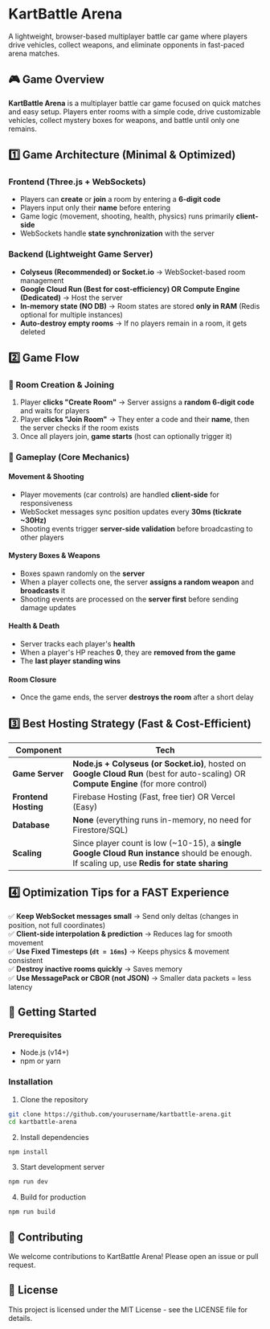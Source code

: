 # KartBattle Arena

A lightweight, browser-based multiplayer battle car game where players drive vehicles, collect weapons, and eliminate opponents in fast-paced arena matches.

## 🎮 Game Overview

**KartBattle Arena** is a multiplayer battle car game focused on quick matches and easy setup. Players enter rooms with a simple code, drive customizable vehicles, collect mystery boxes for weapons, and battle until only one remains.

## 1️⃣ Game Architecture (Minimal & Optimized)

### Frontend (Three.js + WebSockets)
- Players can **create** or **join** a room by entering a **6-digit code**
- Players input only their **name** before entering
- Game logic (movement, shooting, health, physics) runs primarily **client-side**
- WebSockets handle **state synchronization** with the server

### Backend (Lightweight Game Server)
- **Colyseus (Recommended) or Socket.io** → WebSocket-based room management
- **Google Cloud Run (Best for cost-efficiency) OR Compute Engine (Dedicated)** → Host the server
- **In-memory state (NO DB)** → Room states are stored **only in RAM** (Redis optional for multiple instances)
- **Auto-destroy empty rooms** → If no players remain in a room, it gets deleted

## 2️⃣ Game Flow

### 🔹 Room Creation & Joining
1. Player **clicks "Create Room"** → Server assigns a **random 6-digit code** and waits for players
2. Player **clicks "Join Room"** → They enter a code and their **name**, then the server checks if the room exists
3. Once all players join, **game starts** (host can optionally trigger it)

### 🔹 Gameplay (Core Mechanics)

#### Movement & Shooting
- Player movements (car controls) are handled **client-side** for responsiveness
- WebSocket messages sync position updates every **30ms (tickrate ~30Hz)**
- Shooting events trigger **server-side validation** before broadcasting to other players

#### Mystery Boxes & Weapons
- Boxes spawn randomly on the **server**
- When a player collects one, the server **assigns a random weapon** and **broadcasts** it
- Shooting events are processed on the **server first** before sending damage updates

#### Health & Death
- Server tracks each player's **health**
- When a player's HP reaches **0**, they are **removed from the game**
- The **last player standing wins**

#### Room Closure
- Once the game ends, the server **destroys the room** after a short delay

## 3️⃣ Best Hosting Strategy (Fast & Cost-Efficient)

| Component | Tech |
|-----------|------|
| **Game Server** | **Node.js + Colyseus (or Socket.io)**, hosted on **Google Cloud Run** (best for auto-scaling) OR **Compute Engine** (for more control) |
| **Frontend Hosting** | Firebase Hosting (Fast, free tier) OR Vercel (Easy) |
| **Database** | **None** (everything runs in-memory, no need for Firestore/SQL) |
| **Scaling** | Since player count is low (~10-15), a **single Google Cloud Run instance** should be enough. If scaling up, use **Redis for state sharing** |

## 4️⃣ Optimization Tips for a FAST Experience

✅ **Keep WebSocket messages small** → Send only deltas (changes in position, not full coordinates)  
✅ **Client-side interpolation & prediction** → Reduces lag for smooth movement  
✅ **Use Fixed Timesteps (`dt = 16ms`)** → Keeps physics & movement consistent  
✅ **Destroy inactive rooms quickly** → Saves memory  
✅ **Use MessagePack or CBOR (not JSON)** → Smaller data packets = less latency  

## 🚀 Getting Started

### Prerequisites
- Node.js (v14+)
- npm or yarn

### Installation
1. Clone the repository
```bash
git clone https://github.com/yourusername/kartbattle-arena.git
cd kartbattle-arena
```

2. Install dependencies
```bash
npm install
```

3. Start development server
```bash
npm run dev
```

4. Build for production
```bash
npm run build
```

## 📝 Contributing
We welcome contributions to KartBattle Arena! Please open an issue or pull request.

## 📜 License
This project is licensed under the MIT License - see the LICENSE file for details.
